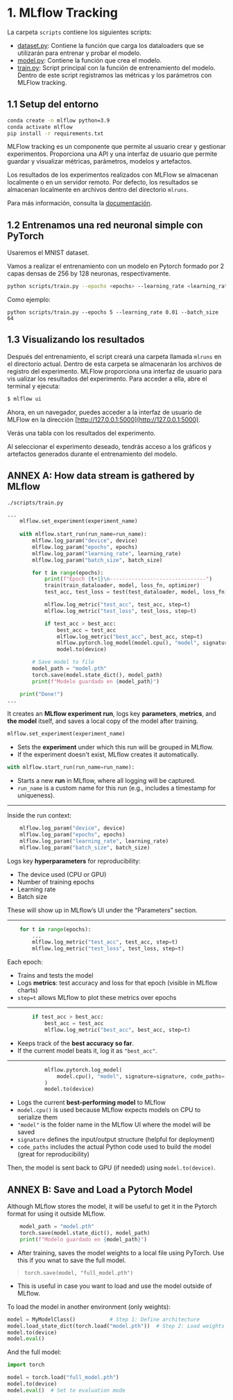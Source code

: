 
# 1. MLflow Tracking
La carpeta `scripts` contiene los siguientes scripts:

* [dataset.py](scripts/dataset.py): Contiene la función que carga los dataloaders que se utilizarán para entrenar y probar el modelo.
* [model.py](scripts/model.py): Contiene la función que crea el modelo.
* [train.py](scripts/train.py): Script principal con la función de entrenamiento del modelo. Dentro de este script registramos las métricas y los parámetros con MLFlow tracking.


## 1.1 Setup del entorno

```bash
conda create -n mlflow python=3.9
conda activate mlflow
pip install -r requirements.txt
```

MLFlow tracking es un componente que permite al usuario crear y gestionar experimentos. Proporciona una API y una interfaz de usuario que permite guardar y visualizar métricas, parámetros, modelos y artefactos.

Los resultados de los experimentos realizados con MLFlow se almacenan localmente o en un servidor remoto. Por defecto, los resultados se almacenan localmente en archivos dentro del directorio `mlruns`.

Para más información, consulta la [documentación](https://mlflow.org/docs/latest/tracking.html).

## 1.2 Entrenamos una red neuronal simple con PyTorch
Usaremos el MNIST dataset.

Vamos a realizar el entrenamiento con un modelo en Pytorch formado por 2 capas densas de 256 by 128 neuronas, respectivamente.
```bash
python scripts/train.py --epochs <epochs> --learning_rate <learning_rate> --batch_size <batch_size>
```
Como ejemplo:
```
python scripts/train.py --epochs 5 --learning_rate 0.01 --batch_size 64
```

## 1.3 Visualizando los resultados
Después del entrenamiento, el script creará una carpeta llamada `mlruns` en el directorio actual. Dentro de esta carpeta se almacenarán los archivos de registro del experimento. MLFlow proporciona una interfaz de usuario para vis
ualizar los resultados del experimento. Para acceder a ella, abre el terminal y ejecuta:

```bash
$ mlflow ui
```

Ahora, en un navegador, puedes acceder a la interfaz de usuario de MLFlow en la dirección [http://127.0.0.1:5000](http://127.0.0.1:5000).

Verás una tabla con los resultados del experimento.

Al seleccionar el experimento deseado, tendrás acceso a los gráficos y artefactos generados durante el entrenamiento del modelo.

## ANNEX A: How data stream is gathered by MLflow
`./scripts/train.py`
```python
...
    mlflow.set_experiment(experiment_name)
    
    with mlflow.start_run(run_name=run_name):
        mlflow.log_param("device", device)
        mlflow.log_param("epochs", epochs)
        mlflow.log_param("learning_rate", learning_rate)
        mlflow.log_param("batch_size", batch_size)

        for t in range(epochs):
            print(f"Epoch {t+1}\n-------------------------------")
            train(train_dataloader, model, loss_fn, optimizer)
            test_acc, test_loss = test(test_dataloader, model, loss_fn)

            mlflow.log_metric("test_acc", test_acc, step=t)
            mlflow.log_metric("test_loss", test_loss, step=t)

            if test_acc > best_acc:
                best_acc = test_acc
                mlflow.log_metric("best_acc", best_acc, step=t)
                mlflow.pytorch.log_model(model.cpu(), "model", signature=signature, code_paths=["scripts/model.py"])
                model.to(device)

        # Save model to file
        model_path = "model.pth"
        torch.save(model.state_dict(), model_path)
        print(f"Modelo guardado en {model_path}")

    print("Done!")
...
```

It creates an **MLflow experiment run**, logs key **parameters**, **metrics**, and **the model** itself, and saves a local copy of the model after training.

```python
mlflow.set_experiment(experiment_name)
```
- Sets the **experiment** under which this run will be grouped in MLflow.
- If the experiment doesn't exist, MLflow creates it automatically.

```python
with mlflow.start_run(run_name=run_name):
```
- Starts a new **run** in MLflow, where all logging will be captured.
- `run_name` is a custom name for this run (e.g., includes a timestamp for uniqueness).

---

Inside the run context:

```python
    mlflow.log_param("device", device)
    mlflow.log_param("epochs", epochs)
    mlflow.log_param("learning_rate", learning_rate)
    mlflow.log_param("batch_size", batch_size)
```
Logs key **hyperparameters** for reproducibility:
- The device used (CPU or GPU)
- Number of training epochs
- Learning rate
- Batch size

These will show up in MLflow’s UI under the “Parameters” section.

---

```python
    for t in range(epochs):
        ...
        mlflow.log_metric("test_acc", test_acc, step=t)
        mlflow.log_metric("test_loss", test_loss, step=t)
```
Each epoch:
- Trains and tests the model
- Logs **metrics**: test accuracy and loss for that epoch (visible in MLflow charts)
- `step=t` allows MLflow to plot these metrics over epochs

---

```python
        if test_acc > best_acc:
            best_acc = test_acc
            mlflow.log_metric("best_acc", best_acc, step=t)
```
- Keeps track of the **best accuracy so far**.
- If the current model beats it, log it as `"best_acc"`.

---

```python
            mlflow.pytorch.log_model(
                model.cpu(), "model", signature=signature, code_paths=["scripts/model.py"]
            )
            model.to(device)
```
- Logs the current **best-performing model** to MLflow
- `model.cpu()` is used because MLflow expects models on CPU to serialize them
- `"model"` is the folder name in the MLflow UI where the model will be saved
- `signature` defines the input/output structure (helpful for deployment)
- `code_paths` includes the actual Python code used to build the model (great for reproducibility)

Then, the model is sent back to GPU (if needed) using `model.to(device)`.


## ANNEX B: Save and Load a Pytorch Model
Although MLflow stores the model, it will be useful to get it in the Pytorch format for using it outside MLflow.
```python
    model_path = "model.pth"
    torch.save(model.state_dict(), model_path)
    print(f"Modelo guardado en {model_path}")
```
- After training, saves the model weights to a local file using PyTorch. Use this if you wnat to save the full model.
> `torch.save(model, "full_model.pth")`
- This is useful in case you want to load and use the model outside of MLflow.

To load the model in another environment (only weights):
```python
model = MyModelClass()           # Step 1: Define architecture
model.load_state_dict(torch.load("model.pth"))  # Step 2: Load weights
model.to(device)
model.eval()
```

And the full model:
```python
import torch

model = torch.load("full_model.pth")
model.to(device)
model.eval()  # Set to evaluation mode
```